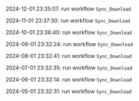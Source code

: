 2024-12-01 23:35:07: run workflow `Sync_Download` 

2024-11-01 23:37:30: run workflow `Sync_Download` 

2024-10-01 23:36:40: run workflow `Sync_Download` 

2024-09-01 23:32:24: run workflow `Sync_Download` 

2024-08-01 23:32:41: run workflow `Sync_Download` 

2024-07-01 23:32:35: run workflow `Sync_Download` 

2024-06-01 23:32:14: run workflow `Sync_Download` 

2024-05-01 23:32:31: run workflow `Sync_Download` 


